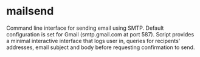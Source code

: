 # mailsend

Command line interface for sending email using SMTP. Default configuration is set for Gmail (smtp.gmail.com at port 587). Script provides a minimal interactive interface that logs user in, queries for recipents' addresses, email subject and body before requesting confirmation to send.